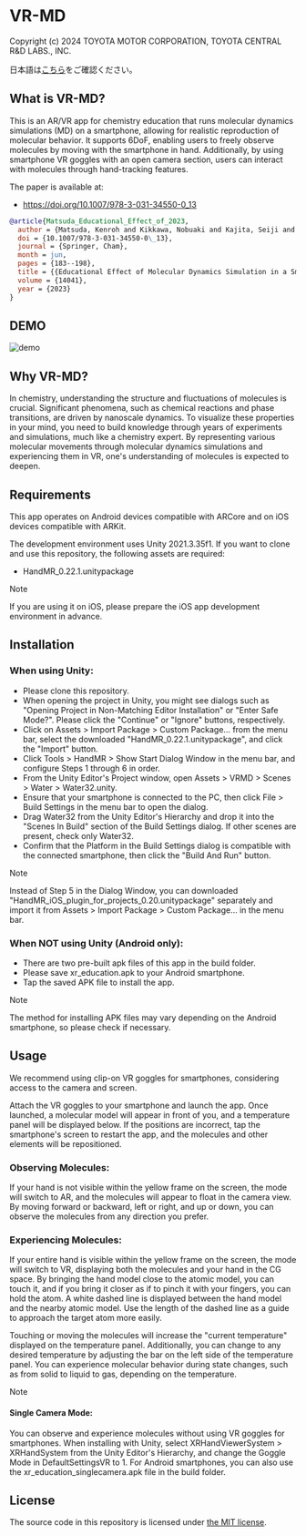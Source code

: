 # VR-MD
Copyright (c) 2024 TOYOTA MOTOR CORPORATION, TOYOTA CENTRAL R&D LABS., INC.

日本語は[こちら](./README_jp.md)をご確認ください。

## What is VR-MD?
This is an AR/VR app for chemistry education that runs molecular dynamics simulations (MD) on a smartphone, allowing for realistic reproduction of molecular behavior. It supports 6DoF, enabling users to freely observe molecules by moving with the smartphone in hand. Additionally, by using smartphone VR goggles with an open camera section, users can interact with molecules through hand-tracking features.

The paper is available at:
- https://doi.org/10.1007/978-3-031-34550-0_13

```bibtex
@article{Matsuda_Educational_Effect_of_2023,
  author = {Matsuda, Kenroh and Kikkawa, Nobuaki and Kajita, Seiji and Sato, Sota and Tanikawa, Tomohiro},
  doi = {10.1007/978-3-031-34550-0\_13},
  journal = {Springer, Cham},
  month = jun,
  pages = {183--198},
  title = {{Educational Effect of Molecular Dynamics Simulation in a Smartphone Virtual Reality System}},
  volume = {14041},
  year = {2023}
}
```

## DEMO
![demo](./resource/vrmd.gif)

## Why VR-MD?
In chemistry, understanding the structure and fluctuations of molecules is crucial. Significant phenomena, such as chemical reactions and phase transitions, are driven by nanoscale dynamics. To visualize these properties in your mind, you need to build knowledge through years of experiments and simulations, much like a chemistry expert. By representing various molecular movements through molecular dynamics simulations and experiencing them in VR, one's understanding of molecules is expected to deepen.

## Requirements
This app operates on Android devices compatible with ARCore and on iOS devices compatible with ARKit.

The development environment uses Unity 2021.3.35f1. If you want to clone and use this repository, the following assets are required:

- HandMR_0.22.1.unitypackage

> [!NOTE]  
> If you are using it on iOS, please prepare the iOS app development environment in advance.

## Installation
### When using Unity:
- Please clone this repository.
- When opening the project in Unity, you might see dialogs such as "Opening Project in Non-Matching Editor Installation" or "Enter Safe Mode?". Please click the "Continue" or "Ignore" buttons, respectively.
- Click on Assets > Import Package > Custom Package… from the menu bar, select the downloaded "HandMR_0.22.1.unitypackage", and click the "Import" button.
- Click Tools > HandMR > Show Start Dialog Window in the menu bar, and configure Steps 1 through 6 in order.
- From the Unity Editor's Project window, open Assets > VRMD > Scenes > Water > Water32.unity.
- Ensure that your smartphone is connected to the PC, then click File > Build Settings in the menu bar to open the dialog.
- Drag Water32 from the Unity Editor's Hierarchy and drop it into the "Scenes In Build" section of the Build Settings dialog. If other scenes are present, check only Water32.
- Confirm that the Platform in the Build Settings dialog is compatible with the connected smartphone, then click the "Build And Run" button.

> [!NOTE]  
> Instead of Step 5 in the Dialog Window, you can downloaded "HandMR_iOS_plugin_for_projects_0.20.unitypackage" separately and import it from Assets > Import Package > Custom Package… in the menu bar.

### When NOT using Unity (Android only):
- There are two pre-built apk files of this app in the build folder.
- Please save xr_education.apk to your Android smartphone.
- Tap the saved APK file to install the app.

> [!NOTE]  
> The method for installing APK files may vary depending on the Android smartphone, so please check if necessary.

## Usage
We recommend using clip-on VR goggles for smartphones, considering access to the camera and screen.

Attach the VR goggles to your smartphone and launch the app. Once launched, a molecular model will appear in front of you, and a temperature panel will be displayed below. If the positions are incorrect, tap the smartphone's screen to restart the app, and the molecules and other elements will be repositioned.

### Observing Molecules:
If your hand is not visible within the yellow frame on the screen, the mode will switch to AR, and the molecules will appear to float in the camera view. By moving forward or backward, left or right, and up or down, you can observe the molecules from any direction you prefer.

### Experiencing Molecules:
If your entire hand is visible within the yellow frame on the screen, the mode will switch to VR, displaying both the molecules and your hand in the CG space. By bringing the hand model close to the atomic model, you can touch it, and if you bring it closer as if to pinch it with your fingers, you can hold the atom. A white dashed line is displayed between the hand model and the nearby atomic model. Use the length of the dashed line as a guide to approach the target atom more easily.

Touching or moving the molecules will increase the "current temperature" displayed on the temperature panel. Additionally, you can change to any desired temperature by adjusting the bar on the left side of the temperature panel. You can experience molecular behavior during state changes, such as from solid to liquid to gas, depending on the temperature.

> [!NOTE]  
> #### Single Camera Mode:
> You can observe and experience molecules without using VR goggles for smartphones. When installing with Unity, select XRHandViewerSystem > XRHandSystem from the Unity Editor's Hierarchy, and change the Goggle Mode in DefaultSettingsVR to 1. For Android smartphones, you can also use the xr_education_singlecamera.apk file in the build folder.

## License
The source code in this repository is licensed under [the MIT license](./LICENSE).
